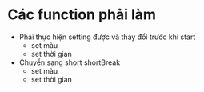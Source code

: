 # Các function phải làm
- Phải thực hiện setting được và thay đổi trước khi start
    - set màu
    - set thời gian
- Chuyển sang short shortBreak
    - set màu
    - set thời gian